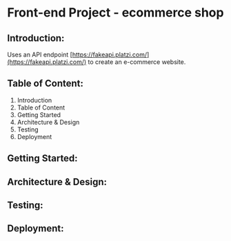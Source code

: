 # Front-end Project - ecommerce shop

## Introduction:

Uses an API endpoint [https://fakeapi.platzi.com/](https://fakeapi.platzi.com/) to create an e-commerce website.

## Table of Content:

1. Introduction
2. Table of Content
3. Getting Started
4. Architecture & Design
5. Testing
6. Deployment

## Getting Started:

## Architecture & Design:

## Testing:

## Deployment:
